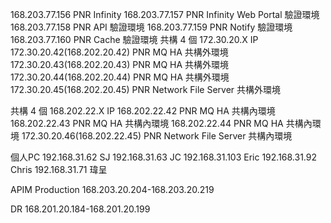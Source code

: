 168.203.77.156 PNR Infinity
168.203.77.157 PNR Infinity Web Portal 驗證環境
168.203.77.158 PNR API 驗證環境
168.203.77.159 PNR Notify 驗證環境
168.203.77.160 PNR Cache 驗證環境
共構 4 個 172.30.20.X IP
172.30.20.42(168.202.20.42) PNR MQ HA 共構外環境
172.30.20.43(168.202.20.43) PNR MQ HA 共構外環境
172.30.20.44(168.202.20.44) PNR MQ HA 共構外環境
172.30.20.45(168.202.20.45) PNR Network File Server 共構外環境


共構 4 個 168.202.22.X IP
168.202.22.42 PNR MQ HA 共構內環境
168.202.22.43 PNR MQ HA 共構內環境
168.202.22.44 PNR MQ HA 共構內環境
172.30.20.46(168.202.22.45) PNR Network File Server 共構內環境


個人PC
192.168.31.62  SJ
192.168.31.63  JC
192.168.31.103 Eric
192.168.31.92 Chris
192.168.31.71 瑋呈


APIM
Production
168.203.20.204-168.203.20.219


DR
168.201.20.184-168.201.20.199
